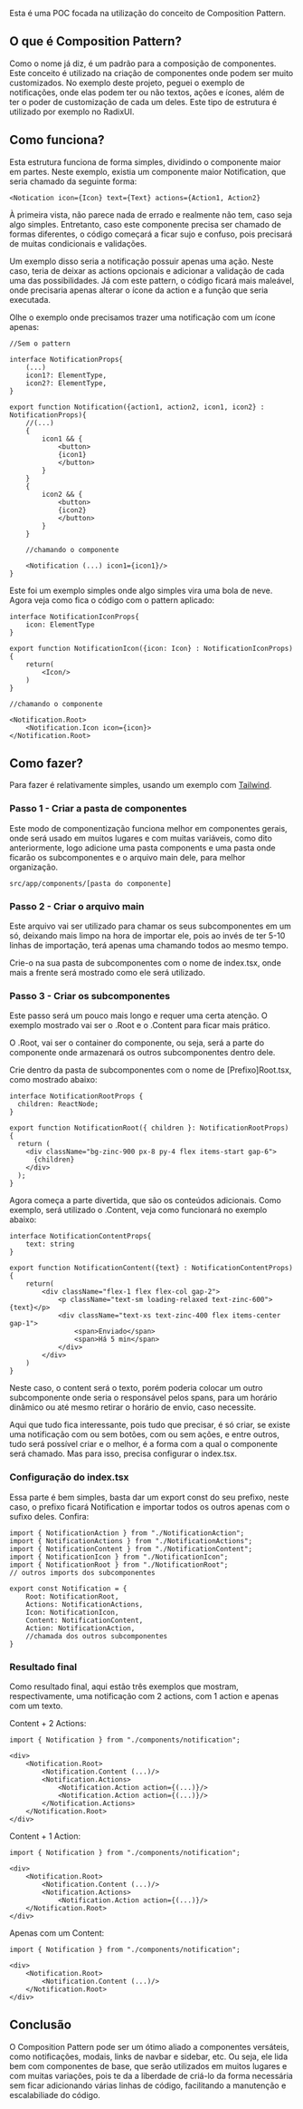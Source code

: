 Esta é uma POC focada na utilização do conceito de Composition Pattern.

## O que é Composition Pattern?

Como o nome já diz, é um padrão para a composição de componentes. Este conceito é utilizado na criação de componentes onde podem ser muito customizados. No exemplo deste projeto, peguei o exemplo de notificações, onde elas podem ter ou não textos, ações e ícones, além de ter o poder de customização de cada um deles. Este tipo de estrutura é utilizado por exemplo no RadixUI.


## Como funciona?

Esta estrutura funciona de forma simples, dividindo o componente maior em partes. Neste exemplo, existia um componente maior Notification, que seria chamado da seguinte forma:

```
<Notication icon={Icon} text={Text} actions={Action1, Action2}
```

À primeira vista, não parece nada de errado e realmente não tem, caso seja algo simples. Entretanto, caso este componente precisa ser chamado de formas diferentes, o código começará a ficar sujo e confuso, pois precisará de muitas condicionais e validações.

Um exemplo disso seria a notificação possuir apenas uma ação. Neste caso, teria de deixar as actions opcionais e adicionar a validação de cada uma das possibilidades. Já com este pattern, o código ficará mais maleável, onde precisaria apenas alterar o ícone da action e a função que seria executada.

Olhe o exemplo onde precisamos trazer uma notificação com um ícone apenas:
```
//Sem o pattern

interface NotificationProps{
    (...)
    icon1?: ElementType,
    icon2?: ElementType,
}

export function Notification({action1, action2, icon1, icon2} : NotificationProps){
    //(...)
    {
        icon1 && {
            <button>
            {icon1}
            </button>
        }
    }
    {
        icon2 && {
            <button>
            {icon2}
            </button>
        }
    }

    //chamando o componente

    <Notification (...) icon1={icon1}/>
}
```

Este foi um exemplo simples onde algo simples vira uma bola de neve. Agora veja como fica o código com o pattern aplicado:

```
interface NotificationIconProps{
    icon: ElementType
}

export function NotificationIcon({icon: Icon} : NotificationIconProps){
    return(
        <Icon/>
    )
}

//chamando o componente

<Notification.Root>
    <Notification.Icon icon={icon}>
</Notification.Root>
```

## Como fazer?
Para fazer é relativamente simples, usando um exemplo com [Tailwind](https://tailwindcss.com/docs/installation).

### Passo 1 - Criar a pasta de componentes

Este modo de componentização funciona melhor em componentes gerais, onde será usado em muitos lugares e com muitas variáveis, como dito anteriormente, logo adicione uma pasta components e uma pasta onde ficarão os subcomponentes e o arquivo main dele, para melhor organização.

```
src/app/components/[pasta do componente]
```

### Passo 2 - Criar o arquivo main
Este arquivo vai ser utilizado para chamar os seus subcomponentes em um só, deixando mais limpo na hora de importar ele, pois ao invés de ter 5-10 linhas de importação, terá apenas uma chamando todos ao mesmo tempo.

Crie-o na sua pasta de subcomponentes com o nome de index.tsx, onde mais a frente será mostrado como ele será utilizado.

### Passo 3 - Criar os subcomponentes
Este passo será um pouco mais longo e requer uma certa atenção. O exemplo mostrado vai ser o .Root e o .Content para ficar mais prático.

O .Root, vai ser o container do componente, ou seja, será a parte do componente onde armazenará os outros subcomponentes dentro dele.

Crie dentro da pasta de subcomponentes com o nome de [Prefixo]Root.tsx, como mostrado abaixo:
```
interface NotificationRootProps {
  children: ReactNode;
}

export function NotificationRoot({ children }: NotificationRootProps) {
  return (
    <div className="bg-zinc-900 px-8 py-4 flex items-start gap-6">
      {children}
    </div>
  );
}
```

Agora começa a parte divertida, que são os conteúdos adicionais. Como exemplo, será utilizado o .Content, veja como funcionará no exemplo abaixo:

```
interface NotificationContentProps{
    text: string
}

export function NotificationContent({text} : NotificationContentProps){
    return(
        <div className="flex-1 flex flex-col gap-2">
            <p className="text-sm loading-relaxed text-zinc-600">{text}</p>
            <div className="text-xs text-zinc-400 flex items-center gap-1">
                <span>Enviado</span>
                <span>Há 5 min</span>
            </div>
        </div>
    )
}
```

Neste caso, o content será o texto, porém poderia colocar um outro subcomponente onde seria o responsável pelos spans, para um horário dinâmico ou até mesmo retirar o horário de envio, caso necessite. 

Aqui que tudo fica interessante, pois tudo que precisar, é só criar, se existe uma notificação com ou sem botões, com ou sem ações, e entre outros, tudo será possível criar e o melhor, é a forma com a qual o componente será chamado. Mas para isso, precisa configurar o index.tsx.

### Configuração do index.tsx

Essa parte é bem simples, basta dar um export const do seu prefixo, neste caso, o prefixo ficará Notification e importar todos os outros apenas com o sufixo deles. Confira:

```
import { NotificationAction } from "./NotificationAction";
import { NotificationActions } from "./NotificationActions";
import { NotificationContent } from "./NotificationContent";
import { NotificationIcon } from "./NotificationIcon";
import { NotificationRoot } from "./NotificationRoot";
// outros imports dos subcomponentes

export const Notification = {
    Root: NotificationRoot,
    Actions: NotificationActions,
    Icon: NotificationIcon,
    Content: NotificationContent,
    Action: NotificationAction,
    //chamada dos outros subcomponentes
}
```

### Resultado final

Como resultado final, aqui estão três exemplos que mostram, respectivamente, uma notificação com 2 actions, com 1 action e apenas com um texto.

Content + 2 Actions:
```
import { Notification } from "./components/notification";

<div>
    <Notification.Root>
        <Notification.Content (...)/>
        <Notification.Actions>
            <Notification.Action action={(...)}/>
            <Notification.Action action={(...)}/>
        </Notification.Actions>
    </Notification.Root>
</div>
```
Content + 1 Action:
```
import { Notification } from "./components/notification";

<div>
    <Notification.Root>
        <Notification.Content (...)/>
        <Notification.Actions>
            <Notification.Action action={(...)}/>
    </Notification.Root>
</div>
```
Apenas com um Content:
```
import { Notification } from "./components/notification";

<div>
    <Notification.Root>
        <Notification.Content (...)/>
    </Notification.Root>
</div>
```

## Conclusão
O Composition Pattern pode ser um ótimo aliado a componentes versáteis, como notificações, modais, links de navbar e sidebar, etc. Ou seja, ele lida bem com componentes de base, que serão utilizados em muitos lugares e com muitas variações, pois te da a liberdade de criá-lo da forma necessária sem ficar adicionando várias linhas de código, facilitando a manutenção e escalabiliade do código.
